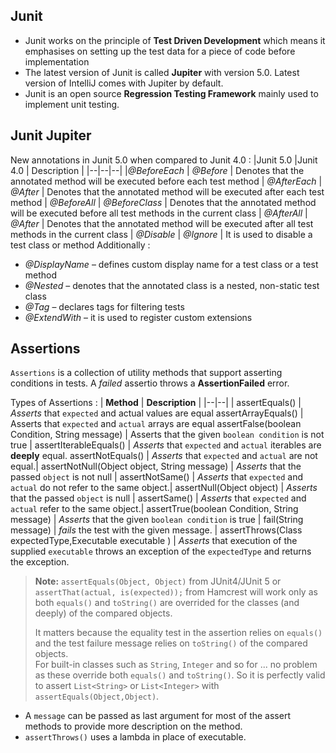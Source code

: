 

## Junit
- Junit works on the principle of **Test Driven Development** which means it emphasises on setting up the test data for a piece of code before implementation
- The latest version of Junit is called 	**Jupiter** with version 5.0. Latest version of IntelliJ comes with Jupiter by default.
- Junit is an open source **Regression Testing Framework** mainly used to implement unit testing.

## Junit Jupiter
New annotations in Junit 5.0 when compared to Junit 4.0 :
|Junit 5.0  |Junit 4.0  | Description |
|--|--|--|
|_@BeforeEach_  | _@Before_  | Denotes that the annotated method will be executed before each test method |
_@AfterEach_ | _@After_ | Denotes that the annotated method will be executed after each test method |
_@BeforeAll_ | _@BeforeClass_ | Denotes that the annotated method will be executed before all test methods in the current class |
_@AfterAll_ | _@After_ | Denotes that the annotated method will be executed after all test methods in the current class |
_@Disable_ | _@Ignore_ | It is used to disable a test class or method
Additionally :
-   _@DisplayName_ – defines custom display name for a test class or a test method
-   _@Nested_ – denotes that the annotated class is a nested, non-static test class
-   _@Tag_ – declares tags for filtering tests
-   _@ExtendWith_  – it is used to register custom extensions

## Assertions

`Assertions` is a collection of utility methods that support asserting conditions in tests.
A *failed* assertio throws a **AssertionFailed** error.

Types of Assertions :
| **Method** | **Description** |
|--|--|
| assertEquals() | _Asserts_ that `expected` and actual values are equal
assertArrayEquals()  | Asserts that `expected` and `actual` arrays are equal
assertFalse(boolean Condition, String message) | Asserts that the given `boolean condition` is not true |
assertIterableEquals() | _Asserts_ that `expected` and `actual` iterables are **deeply** equal.
assertNotEquals() | _Asserts_ that `expected` and `actual` are not equal.|
assertNotNull(Object object, String message) | _Asserts_ that the passed `object` is not null |
assertNotSame() | _Asserts_ that `expected` and `actual` do not refer to the same object.|
assertNull(Object object) | _Asserts_ that the passed `object` is null |
assertSame() |  _Asserts_ that `expected` and `actual` refer to the same object.|
assertTrue(boolean Condition, String message) | _Asserts_ that the given `boolean condition` is true |
fail(String message) | _fails_ the test with the given message. |
assertThrows(Class expectedType,Executable executable ) | _Asserts_ that execution of the supplied `executable` throws an exception of the `expectedType` and returns the exception.
> **Note:** `assertEquals(Object, Object)`  from JUnit4/JUnit 5 or  `assertThat(actual, is(expected));`  from Hamcrest will work only as both  `equals()`  and  `toString()`  are overrided for the classes (and deeply) of the compared objects.
> 
> It matters because the equality test in the assertion relies on  `equals()`  and the test failure message relies on  `toString()`  of the compared objects.  
For built-in classes such as  `String`,  `Integer`  and so for ... no problem as these override both  `equals()`  and  `toString()`. So it is perfectly valid to assert  `List<String>`  or  `List<Integer>`  with  `assertEquals(Object,Object)`.
- A `message` can be passed as last argument for most of the assert methods to provide more description on the method.
- `assertThrows()` uses a lambda in place of executable.
